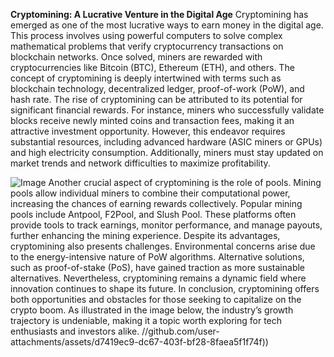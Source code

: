 **Cryptomining: A Lucrative Venture in the Digital Age**
Cryptomining has emerged as one of the most lucrative ways to earn money in the digital age. This process involves using powerful computers to solve complex mathematical problems that verify cryptocurrency transactions on blockchain networks. Once solved, miners are rewarded with cryptocurrencies like Bitcoin (BTC), Ethereum (ETH), and others. The concept of cryptomining is deeply intertwined with terms such as blockchain technology, decentralized ledger, proof-of-work (PoW), and hash rate.
The rise of cryptomining can be attributed to its potential for significant financial rewards. For instance, miners who successfully validate blocks receive newly minted coins and transaction fees, making it an attractive investment opportunity. However, this endeavor requires substantial resources, including advanced hardware (ASIC miners or GPUs) and high electricity consumption. Additionally, miners must stay updated on market trends and network difficulties to maximize profitability.

![Image](https://github.com/user-attachments/assets/4a25d116-2220-4385-b08e-f287af8fcbc4)
Another crucial aspect of cryptomining is the role of pools. Mining pools allow individual miners to combine their computational power, increasing the chances of earning rewards collectively. Popular mining pools include Antpool, F2Pool, and Slush Pool. These platforms often provide tools to track earnings, monitor performance, and manage payouts, further enhancing the mining experience.
Despite its advantages, cryptomining also presents challenges. Environmental concerns arise due to the energy-intensive nature of PoW algorithms. Alternative solutions, such as proof-of-stake (PoS), have gained traction as more sustainable alternatives. Nevertheless, cryptomining remains a dynamic field where innovation continues to shape its future.
In conclusion, cryptomining offers both opportunities and obstacles for those seeking to capitalize on the crypto boom. As illustrated in the image below, the industry’s growth trajectory is undeniable, making it a topic worth exploring for tech enthusiasts and investors alike.
 //github.com/user-attachments/assets/d7419ec9-dc67-403f-bf28-8faea5f1f74f))
